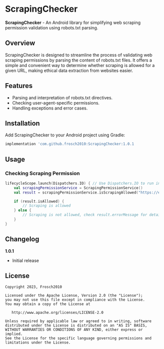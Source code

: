 # ScrapingChecker

**ScrapingChecker** - An Android library for simplifying web scraping permission validation using robots.txt parsing.

## Overview

ScrapingChecker is designed to streamline the process of validating web scraping permissions by parsing the content of robots.txt files. It offers a simple and convenient way to determine whether scraping is allowed for a given URL, making ethical data extraction from websites easier.

## Features

- Parsing and interpretation of robots.txt directives.
- Checking user-agent-specific permissions.
- Handling exceptions and error cases.

## Installation

Add ScrapingChecker to your Android project using Gradle:

```gradle
implementation 'com.github.frosch2010:ScrapingChecker:1.0.1
```

## Usage

### Checking Scraping Permission
```kotlin
lifecycleScope.launch(Dispatchers.IO) { // Use Dispatchers.IO to run in the IO context
    val scrapingPermissionService = ScrapingPermissionService()
    val result = scrapingPermissionService.isScrapingAllowed("https://example.com", "MyUserAgent")

    if (result.isAllowed) {
        // Scraping is allowed
    } else {
        // Scraping is not allowed, check result.errorMessage for details
    }
}
```

## Changelog

**1.0.1**

- Initial release

## License

    Copyright 2023, Frosch2010

    Licensed under the Apache License, Version 2.0 (the "License");
    you may not use this file except in compliance with the License.
    You may obtain a copy of the License at

       http://www.apache.org/licenses/LICENSE-2.0

    Unless required by applicable law or agreed to in writing, software
    distributed under the License is distributed on an "AS IS" BASIS,
    WITHOUT WARRANTIES OR CONDITIONS OF ANY KIND, either express or implied.
    See the License for the specific language governing permissions and
    limitations under the License.
